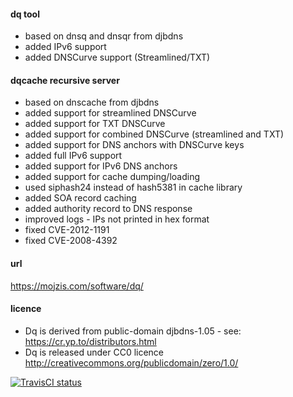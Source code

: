 #### dq tool ####
* based on dnsq and dnsqr from djbdns
* added IPv6 support
* added DNSCurve support (Streamlined/TXT)

#### dqcache recursive server ####
* based on dnscache from djbdns
* added support for streamlined DNSCurve
* added support for TXT DNSCurve
* added support for combined DNSCurve (streamlined and TXT)
* added support for DNS anchors with DNSCurve keys
* added full IPv6 support
* added support for IPv6 DNS anchors
* added support for cache dumping/loading
* used siphash24 instead of hash5381 in cache library
* added SOA record caching
* added authority record to DNS response
* improved logs - IPs not printed in hex format
* fixed CVE-2012-1191
* fixed CVE-2008-4392

#### url ####
https://mojzis.com/software/dq/

#### licence ####
* Dq is derived from public-domain djbdns-1.05 - see: https://cr.yp.to/distributors.html
* Dq is released under CC0 licence http://creativecommons.org/publicdomain/zero/1.0/

[![TravisCI status](https://travis-ci.org/janmojzis/dq.svg?branch=master)](https://travis-ci.org/janmojzis/dq)
